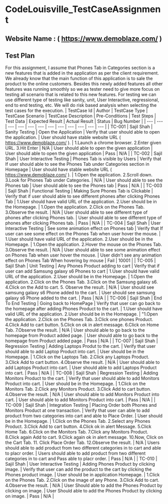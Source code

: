 # CodeLouisville_TestCaseAssignment
## Website Name : ( https://www.demoblaze.com/ )
## Test Plan
For this assignment, I assume that Phones Tab in Categories section is a new features that is added in the application as per the client requirement. We already know that the main function of this application is to sale the product to the online customers. Besides this newly added features all other features was running smoothly so we as tester need to give more focus on testing all scenario that is related to this new features. For testing we can use different type of testing like sanity, unit, User Interactive, regressional, end to end testing, etc. We will do risk based analysis when selecting the test cases for the execution. 
| TestCase Id | Author | TestCase Type | TestCase Scenario | TestCase Description | Pre-Conditions | Test Steps | Test Data | Expected Result | Actual Result | Status | Bug Number |
| --- | --- | --- | --- | --- | --- | --- | --- | --- | --- | --- | --- |
| TC-001 | Sajil Shah | Sanity Testing | Open the Application | Verify that user should able to open the application. | User should have stable website URL ( https://www.demoblaze.com/ ). | 1.Launch a chrome browser. 2.Enter given URL. 3.Hit Enter | N/A | User should able to open the given application | User should able to open the given application | Pass | N/A |
| TC-002 | Sajil Shah | User Interactive Testing | Phones Tab is visible by Users | Verify that If user should able to see the Phones Tab under Categories section in Homepage |  User should have stable website URL ( https://www.demoblaze.com/ ). | 1.Open the application. 2.Scroll down. 3.Look for Phones Tab under Categories. | N/A | User should able to see the Phones tab | User should able to see the Phones tab | Pass | N/A |
| TC-003 | Sajil Shah | Functional Testing | Making Sure Phones Tab is Clickable |  Verify that if user should able to see different phones after clicking Phones Tab | 1.User should have valid URL of the application. 2.User should be in the Homepage. |  1.Open the application. 2.Click on the Phones Tab. 3.Observe the result. | N/A | User should able to see different type of phones after clicking Phones tab. | User should able to see different type of phones after clicking Phones tab. | Pass | N/A |
| TC-004 | Sajil Shah | User Interactive Testing | See some animation effect on Phones tab | Verify that If user can see some effect on the Phones Tab when user hover the mouse. | 1.User should have valid URL of the application. 2.User should be in the Homepage. | 1.Open the application. 2.Hover the mouse on the Phones Tab. 3.Observe the result. | N/A | User should able to see some animation effect on Phones Tab when user hover the mouse. | User didn't see any animation effect on Phones Tab When hovering by mouse | Fail | 10001 |
| TC-005 | Sajil Shah | Unit Testing | Any Phones Product adding to cart | Verify that if user can add Samsung galaxy s6 Phones to cart | 1.User should have valid URL of the application. 2.User should be in the Homepage. | 1.Open the application. 2.Click on the Phones Tab. 3.Click on the Samsung galaxy s6. 4.Click on the Add to cart. 5. Observe the result. | N/A | User should see samsung galaxy s6 Phone added to the cart. | User should see samsung galaxy s6 Phone added to the cart. | Pass | N/A |
| TC-006 | Sajil Shah | End To End Testing | Going back to HomePage | Verify that user can go back to the homepage after adding Phones Product to the cart. | 1.User should have valid URL of the application. 2.User should be in the Homepage. | "1.Open the application. 2.Click on the Phones Tab. 3.Click one phones Product. 4.Click Add to cart button. 5.Click on ok in alert message. 6.Click on Home Tab. 7.Observe the result. | N/A | User should able to go back to the homepage from Product added page. | User should able to go back to the homepage from Product added page. | Pass | N/A |
| TC-007 | Sajil Shah | Regression Testing | Adding Laptops Produt to the cart. | Verify that user should able to add Laptop Product into cart. | User should be in the Homepage. |  1.Click on the Laptops Tab. 2.Click any Laptops Product. 3.Click Add to cart button. 4.Observe the result. | N/A | User should able to add Laptops Product into cart. | User should able to add Laptops Product into cart. | Pass | N/A |
| TC-008 | Sajil Shah | Regression Testing | Adding Monitors Product to the cart. | Verify that user should able to add Monitors Product into cart. | User should be in the Homepage. |  1.Click on the Monitors Tab. 2.Click any Monitors Product. 3.Click Add to cart button. 4.Observe the result. | N/A | User should able to add Monitors Product into cart. | User should able to add Monitors Product into cart. | Pass | N/A |
| TC-009 | Sajil Shah | Integration Testing | Placing Order both Phones and Monitors Product at one transaction. | Verify that user can able to add product from two categories into cart and able to Place Order. |  User should be in the Homepage. |  1.Click on the Phones Tab. 2.Select any Phones Product. 3.Click Add to cart button. 4.Click ok in alert Message. 5.Click Home Tab. 6.Click on the Monitors Tab. 7.Click any Monitors Product. 8.Click again Add to cart. 9.Click again ok in alert message. 10.Now, Click on the Cart Tab. 11. Click Place Order Tab. 12.Observe the result. | N/A | Users should able to add product from two different categories in to cart and able to placr order. | Users should able to add product from two different categories in to cart and Pass able to placr order. | Pass | N/A |
| TC-010 | Sajil Shah | User Interactive Testing | Adding Phones Product by clicking image. | Verify that user can add the product to the cart by clicking the Phones product image. |  User should be in application Homepage. | 1.Click on the Phones Tab. 2.Click on the image of any Phone. 3.Click Add to cart. 4.Observe the result. | N/A | User Should able to add the Phones Product by clicking on image. | User Should able to add the Phones Product by clicking on image. | Pass | N/A |
